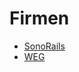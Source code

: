 # Firmen

- [SonoRails](sonorails) <Badge type="danger" text="No information provided." />
- [WEG](weg) <Badge type="danger" text="No information provided." />